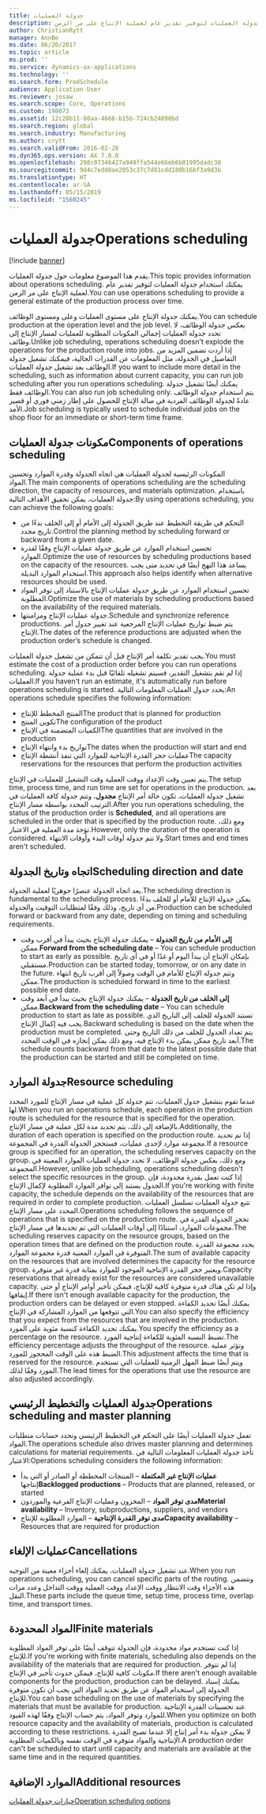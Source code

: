 ```yaml
---
title: جدولة العمليات
description: يقدم هذا الموضوع معلومات حول جدولة العمليات. يمكنك استخدام جدولة العمليات لتوفير تقدير عام لعملية الإنتاج على مر الزمن.
author: ChristianRytt
manager: AnnBe
ms.date: 06/20/2017
ms.topic: article
ms.prod: ''
ms.service: dynamics-ax-applications
ms.technology: ''
ms.search.form: ProdSchedule
audience: Application User
ms.reviewer: josaw
ms.search.scope: Core, Operations
ms.custom: 198073
ms.assetid: 12c28b11-80aa-4668-b15b-724cb24890bd
ms.search.region: global
ms.search.industry: Manufacturing
ms.author: crytt
ms.search.validFrom: 2016-02-28
ms.dyn365.ops.version: AX 7.0.0
ms.openlocfilehash: 298c07346427a949ffa544e66eb6b01995dadc38
ms.sourcegitcommit: 9d4c7edd0ae2053c37c7d81cdd180b16bf3a9d3b
ms.translationtype: HT
ms.contentlocale: ar-SA
ms.lasthandoff: 05/15/2019
ms.locfileid: "1560245"
---
```

# <a name="operations-scheduling"></a><span data-ttu-id="3efc2-104">جدولة العمليات</span><span class="sxs-lookup"><span data-stu-id="3efc2-104">Operations scheduling</span></span>

[!include [banner](../includes/banner.md)]

<span data-ttu-id="3efc2-105">يقدم هذا الموضوع معلومات حول جدولة العمليات.</span><span class="sxs-lookup"><span data-stu-id="3efc2-105">This topic provides information about operations scheduling.</span></span> <span data-ttu-id="3efc2-106">يمكنك استخدام جدولة العمليات لتوفير تقدير عام لعملية الإنتاج على مر الزمن.</span><span class="sxs-lookup"><span data-stu-id="3efc2-106">You can use operations scheduling to provide a general estimate of the production process over time.</span></span>

<span data-ttu-id="3efc2-107">يمكنك جدولة الإنتاج على مستوى العمليات وعلى ومستوى الوظائف.</span><span class="sxs-lookup"><span data-stu-id="3efc2-107">You can schedule production at the operation level and the job level.</span></span> <span data-ttu-id="3efc2-108">بعكس جدولة الوظائف، لا تحدد جدولة العمليات إجمالي المكونات المطلوبة‬ للعمليات لمسار الإنتاج إلى وظائف.</span><span class="sxs-lookup"><span data-stu-id="3efc2-108">Unlike job scheduling, operations scheduling doesn't explode the operations for the production route into jobs.</span></span> <span data-ttu-id="3efc2-109">إذا أردت تضمين المزيد من التفاصيل في الجدولة، مثل المعلومات عن القدرات الحالية، فيمكنك تشغيل جدولة الوظائف بعد تشغيل جدولة العمليات.</span><span class="sxs-lookup"><span data-stu-id="3efc2-109">If you want to include more detail in the scheduling, such as information about current capacity, you can run job scheduling after you run operations scheduling.</span></span> <span data-ttu-id="3efc2-110">يمكنك أيضًا تشغيل جدولة الوظائف فقط.</span><span class="sxs-lookup"><span data-stu-id="3efc2-110">You can also run job scheduling only.</span></span> <span data-ttu-id="3efc2-111">يتم استخدام جدولة الوظائف عادةً لجدولة الوظائف الفردية في صالة الإنتاج‬ للحصول على إطار زمني فوري أو قصير الأمد.</span><span class="sxs-lookup"><span data-stu-id="3efc2-111">Job scheduling is typically used to schedule individual jobs on the shop floor for an immediate or short-term time frame.</span></span>

## <a name="components-of-operations-scheduling"></a><span data-ttu-id="3efc2-112">مكونات جدولة العمليات</span><span class="sxs-lookup"><span data-stu-id="3efc2-112">Components of operations scheduling</span></span>
<span data-ttu-id="3efc2-113">المكونات الرئيسية لجدولة العمليات هي اتجاه الجدولة وقدرة الموارد وتحسين المواد.</span><span class="sxs-lookup"><span data-stu-id="3efc2-113">The main components of operations scheduling are the scheduling direction, the capacity of resources, and materials optimization.</span></span> <span data-ttu-id="3efc2-114">باستخدام جدولة العمليات، يمكن تحقيق الأهداف التالية:</span><span class="sxs-lookup"><span data-stu-id="3efc2-114">By using operations scheduling, you can achieve the following goals:</span></span>

-   <span data-ttu-id="3efc2-115">التحكم في طريقة التخطيط عند طريق الجدولة إلى الأمام أو إلى الخلف بدءًا من تاريخ محدد.</span><span class="sxs-lookup"><span data-stu-id="3efc2-115">Control the planning method by scheduling forward or backward from a given date.</span></span>
-   <span data-ttu-id="3efc2-116">تحسين استخدام الموارد عن طريق جدولة عمليات الإنتاج وفقًا لقدرة الموارد.</span><span class="sxs-lookup"><span data-stu-id="3efc2-116">Optimize the use of resources by scheduling productions based on the capacity of the resources.</span></span> <span data-ttu-id="3efc2-117">يساعد هذا النهج أيضًا في تحديد متى يجب استخدام الموارد البديلة.</span><span class="sxs-lookup"><span data-stu-id="3efc2-117">This approach also helps identify when alternative resources should be used.</span></span>
-   <span data-ttu-id="3efc2-118">تحسين استخدام الموارد عن طريق جدولة عمليات الإنتاج بالاستناد إلى توفر المواد المطلوبة.</span><span class="sxs-lookup"><span data-stu-id="3efc2-118">Optimize the use of materials by scheduling productions based on the availability of the required materials.</span></span>
-   <span data-ttu-id="3efc2-119">جدولة عمليات الإنتاج ومزامنتها.</span><span class="sxs-lookup"><span data-stu-id="3efc2-119">Schedule and synchronize reference productions.</span></span> <span data-ttu-id="3efc2-120">يتم ضبط تواريخ عمليات الإنتاج المرجعية عند تغيير جدول أمر الإنتاج.</span><span class="sxs-lookup"><span data-stu-id="3efc2-120">The dates of the reference productions are adjusted when the production order’s schedule is changed.</span></span>

<span data-ttu-id="3efc2-121">يجب تقدير تكلفة أمر الإنتاج قبل أن تتمكن من تشغيل جدولة العمليات.</span><span class="sxs-lookup"><span data-stu-id="3efc2-121">You must estimate the cost of a production order before you can run operations scheduling.</span></span> <span data-ttu-id="3efc2-122">إذا لم تقم بتشغيل التقدير، فسيتم تشغيله تلقائيًا قبل بدء عملية جدولة العمليات.</span><span class="sxs-lookup"><span data-stu-id="3efc2-122">If you haven't run an estimate, it's automatically run before operations scheduling is started.</span></span> <span data-ttu-id="3efc2-123">يحدد جدول العمليات المعلومات التالية:</span><span class="sxs-lookup"><span data-stu-id="3efc2-123">An operations schedule specifies the following information:</span></span>

-   <span data-ttu-id="3efc2-124">المنتج المخطط للإنتاج</span><span class="sxs-lookup"><span data-stu-id="3efc2-124">The product that is planned for production</span></span>
-   <span data-ttu-id="3efc2-125">تكوين المنتج</span><span class="sxs-lookup"><span data-stu-id="3efc2-125">The configuration of the product</span></span>
-   <span data-ttu-id="3efc2-126">الكميات المتضمنة في الإنتاج</span><span class="sxs-lookup"><span data-stu-id="3efc2-126">The quantities that are involved in the production</span></span>
-   <span data-ttu-id="3efc2-127">تواريخ بدء وانتهاء الإنتاج</span><span class="sxs-lookup"><span data-stu-id="3efc2-127">The dates when the production will start and end</span></span>
-   <span data-ttu-id="3efc2-128">عمليات حجز القدرة الإنتاجية للموارد التي تنفذ أنشطة الإنتاج</span><span class="sxs-lookup"><span data-stu-id="3efc2-128">The capacity reservations for the resources that perform the production activities</span></span>

<span data-ttu-id="3efc2-129">يتم تعيين وقت الإعداد ووقت العملية وقت التشغيل للعمليات في الإنتاج.</span><span class="sxs-lookup"><span data-stu-id="3efc2-129">The setup time, process time, and run time are set for operations in the production.</span></span> <span data-ttu-id="3efc2-130">بعد تشغيل جدولة العمليات، تكون حالة أمر الإنتاج **مجدول**، وتتم جدولة كافة العمليات في الترتيب المحدد بواسطة مسار الإنتاج.</span><span class="sxs-lookup"><span data-stu-id="3efc2-130">After you run operations scheduling, the status of the production order is **Scheduled**, and all operations are scheduled in the order that is specified by the production route.</span></span> <span data-ttu-id="3efc2-131">ومع ذلك، تؤخذ مدة العملية في الاعتبار.</span><span class="sxs-lookup"><span data-stu-id="3efc2-131">However, only the duration of the operation is considered.</span></span> <span data-ttu-id="3efc2-132">ولا تتم جدولة أوقات البدء وأوقات الانتهاء.</span><span class="sxs-lookup"><span data-stu-id="3efc2-132">Start times and end times aren't scheduled.</span></span>

## <a name="scheduling-direction-and-date"></a><span data-ttu-id="3efc2-133">اتجاه وتاريخ الجدولة</span><span class="sxs-lookup"><span data-stu-id="3efc2-133">Scheduling direction and date</span></span>
<span data-ttu-id="3efc2-134">يعد اتجاه الجدولة عنصرًا جوهريًا لعملية الجدولة.</span><span class="sxs-lookup"><span data-stu-id="3efc2-134">The scheduling direction is fundamental to the scheduling process.</span></span> <span data-ttu-id="3efc2-135">يمكن جدولة الإنتاج للأمام أو للخلف بدءًا من أي تاريخ، وذلك وفقًا لمتطلبات التوقيت والجدولة.</span><span class="sxs-lookup"><span data-stu-id="3efc2-135">Production can be scheduled forward or backward from any date, depending on timing and scheduling requirements.</span></span>

-   <span data-ttu-id="3efc2-136">**إلى الأمام من تاريخ الجدولة** – يمكنك جدولة الإنتاج بحيث يبدأ في أقرب وقت ممكن.</span><span class="sxs-lookup"><span data-stu-id="3efc2-136">**Forward from the scheduling date** – You can schedule production to start as early as possible.</span></span> <span data-ttu-id="3efc2-137">بإمكان الإنتاج أن يبدأ اليوم أو غدًا أو في أي تاريخ مستقبلي.</span><span class="sxs-lookup"><span data-stu-id="3efc2-137">Production can be started today, tomorrow, or on any date in the future.</span></span> <span data-ttu-id="3efc2-138">وتتم جدولة الإنتاج للأمام في الوقت وصولاً إلى أقرب تاريخ انتهاء ممكن.</span><span class="sxs-lookup"><span data-stu-id="3efc2-138">The production is scheduled forward in time to the earliest possible end date.</span></span>
-   <span data-ttu-id="3efc2-139">**إلى الخلف من تاريخ الجدولة** – يمكنك جدولة الإنتاج بحيث يبدأ في أبعد وقت ممكن.‬</span><span class="sxs-lookup"><span data-stu-id="3efc2-139">**Backward from the scheduling date** – You can schedule production to start as late as possible.</span></span> <span data-ttu-id="3efc2-140">تستند الجدولة للخلف إلى التاريخ الذي يجب فيه إكمال الإنتاج.</span><span class="sxs-lookup"><span data-stu-id="3efc2-140">Backward scheduling is based on the date when the production must be completed.</span></span> <span data-ttu-id="3efc2-141">يتم تعداد الجدول للخلف من ذلك التاريخ وحتى أبعد تاريخ ممكن يمكن بدء الإنتاج فيه، ومع ذلك يمكن إنجازه في الوقت المحدد.</span><span class="sxs-lookup"><span data-stu-id="3efc2-141">The schedule counts backward from that date to the latest possible date that the production can be started and still be completed on time.</span></span>

## <a name="resource-scheduling"></a><span data-ttu-id="3efc2-142">جدولة الموارد</span><span class="sxs-lookup"><span data-stu-id="3efc2-142">Resource scheduling</span></span>
<span data-ttu-id="3efc2-143">عندما تقوم بتشغيل جدول العمليات، تتم جدولة كل عملية في مسار الإنتاج للمورد المحدد لها.</span><span class="sxs-lookup"><span data-stu-id="3efc2-143">When you run an operations schedule, each operation in the production route is scheduled for the resource that is specified for the operation.</span></span> <span data-ttu-id="3efc2-144">بالإضافة إلى ذلك، يتم تحديد مدة لكل عملية في مسار الإنتاج.</span><span class="sxs-lookup"><span data-stu-id="3efc2-144">Additionally, the duration of each operation is specified on the production route.</span></span> <span data-ttu-id="3efc2-145">إذا تم تحديد مجموعة موارد لإحدى عمليات، فستحجز الجدولة القدرة في المجموعة.</span><span class="sxs-lookup"><span data-stu-id="3efc2-145">If a resource group is specified for an operation, the scheduling reserves capacity on the group.</span></span> <span data-ttu-id="3efc2-146">ومع ذلك، بعكس جدولة الوظائف، لا تحدد جدولة العمليات الموارد المعينة في المجموعة.</span><span class="sxs-lookup"><span data-stu-id="3efc2-146">However, unlike job scheduling, operations scheduling doesn't select the specific resources in the group.</span></span> <span data-ttu-id="3efc2-147">إذا كنت تعمل بقدرة محدودة، فإن الجدول يستند إلى توافر الموارد المطلوبة لإكمال الإنتاج.</span><span class="sxs-lookup"><span data-stu-id="3efc2-147">If you're working with finite capacity, the schedule depends on the availability of the resources that are required in order to complete production.</span></span> <span data-ttu-id="3efc2-148">تتبع جدولة العمليات تسلسل العمليات المحدد على مسار الإنتاج.</span><span class="sxs-lookup"><span data-stu-id="3efc2-148">Operations scheduling follows the sequence of operations that is specified on the production route.</span></span> <span data-ttu-id="3efc2-149">تحجز الجدولة القدرة في مجموعات الموارد، استنادًا إلى أوقات العمليات التي تم تحديدها في مسار الإنتاج.</span><span class="sxs-lookup"><span data-stu-id="3efc2-149">The scheduling reserves capacity on the resource groups, based on the operation times that are defined on the production route.</span></span> <span data-ttu-id="3efc2-150">يحدد مجموعة القدرة المتوفرة في الموارد المعنية قدرة مجموعة الموارد.</span><span class="sxs-lookup"><span data-stu-id="3efc2-150">The sum of available capacity on the resources that are involved determines the capacity for the resource group.</span></span> <span data-ttu-id="3efc2-151">ويعتبر حجز القدرة الإنتاجية الموجود للموارد بمثابة قدرة غير متوفرة.</span><span class="sxs-lookup"><span data-stu-id="3efc2-151">Capacity reservations that already exist for the resources are considered unavailable capacity.</span></span> <span data-ttu-id="3efc2-152">وإذا لم تكن هناك قدرة متوفرة كافية للإنتاج، فيمكن تأخير أوامر الإنتاج أو حتى إيقافها.</span><span class="sxs-lookup"><span data-stu-id="3efc2-152">If there isn't enough available capacity for the production, the production orders can be delayed or even stopped.</span></span> <span data-ttu-id="3efc2-153">يمكنك أيضًا تحديد الكفاءة التي تتوقعها من الموارد المشاركة في الإنتاج.</span><span class="sxs-lookup"><span data-stu-id="3efc2-153">You can also specify the efficiency that you expect from the resources that are involved in the production.</span></span> <span data-ttu-id="3efc2-154">يمكنك تحديد الكفاءة كنسبة مئوية على المورد.</span><span class="sxs-lookup"><span data-stu-id="3efc2-154">You specify the efficiency as a percentage on the resource.</span></span> <span data-ttu-id="3efc2-155">تضبط النسبة المئوية للكفاءة إنتاجية المورد.</span><span class="sxs-lookup"><span data-stu-id="3efc2-155">The efficiency percentage adjusts the throughput of the resource.</span></span> <span data-ttu-id="3efc2-156">وتؤثر عملية الضبط هذه على الوقت المحجوز للمورد.</span><span class="sxs-lookup"><span data-stu-id="3efc2-156">This adjustment affects the time that is reserved for the resource.</span></span> <span data-ttu-id="3efc2-157">ويتم أيضًا ضبط المهل الزمنية للعمليات التي تستخدم المورد وفقًا لذلك.</span><span class="sxs-lookup"><span data-stu-id="3efc2-157">The lead times for the operations that use the resource are also adjusted accordingly.</span></span>

## <a name="operations-scheduling-and-master-planning"></a><span data-ttu-id="3efc2-158">جدولة العمليات والتخطيط الرئيسي</span><span class="sxs-lookup"><span data-stu-id="3efc2-158">Operations scheduling and master planning</span></span>
<span data-ttu-id="3efc2-159">تعمل جدولة العمليات أيضًا على التحكم في التخطيط الرئيسي وتحدد حسابات متطلبات المواد.</span><span class="sxs-lookup"><span data-stu-id="3efc2-159">The operations schedule also drives master planning and determines calculations for material requirements.</span></span> <span data-ttu-id="3efc2-160">تأخذ جدولة العمليات المعلومات التالية في الاعتبار:</span><span class="sxs-lookup"><span data-stu-id="3efc2-160">Operations scheduling considers the following information:</span></span>

-   <span data-ttu-id="3efc2-161">**عمليات الإنتاج غير المكتملة** – المنتجات المخططة أو الصادر أو التي بدأ إنتاجها</span><span class="sxs-lookup"><span data-stu-id="3efc2-161">**Backlogged productions** – Products that are planned, released, or started</span></span>
-   <span data-ttu-id="3efc2-162">**مدى توفر المواد** – المخزون وعمليات الإنتاج الفرعية‬ والموردون</span><span class="sxs-lookup"><span data-stu-id="3efc2-162">**Material availability** – Inventory, subproductions, suppliers, and vendors</span></span>
-   <span data-ttu-id="3efc2-163">**مدى توفر القدرة الإنتاجية** – الموارد المطلوبة للإنتاج</span><span class="sxs-lookup"><span data-stu-id="3efc2-163">**Capacity availability** – Resources that are required for production</span></span>

## <a name="cancellations"></a><span data-ttu-id="3efc2-164">عمليات الإلغاء</span><span class="sxs-lookup"><span data-stu-id="3efc2-164">Cancellations</span></span>
<span data-ttu-id="3efc2-165">عند تشغيل جدولة العمليات، يمكنك إلغاء أجزاء معينة من التوجيه.</span><span class="sxs-lookup"><span data-stu-id="3efc2-165">When you run operations scheduling, you can cancel specific parts of the routing.</span></span> <span data-ttu-id="3efc2-166">وتتضمن هذه الأجزاء وقت الانتظار ووقت الإعداد ووقت العملية ووقت التداخل وعدد مرات النقل.</span><span class="sxs-lookup"><span data-stu-id="3efc2-166">These parts include the queue time, setup time, process time, overlap time, and transport times.</span></span>

## <a name="finite-materials"></a><span data-ttu-id="3efc2-167">المواد المحدودة</span><span class="sxs-lookup"><span data-stu-id="3efc2-167">Finite materials</span></span>
<span data-ttu-id="3efc2-168">إذا كنت تستخدم مواد محدودة، فإن الجدولة تتوقف أيضًا على توفر المواد المطلوبة للإنتاج.</span><span class="sxs-lookup"><span data-stu-id="3efc2-168">If you're working with finite materials, scheduling also depends on the availability of the materials that are required for production.</span></span> <span data-ttu-id="3efc2-169">إذا لم تتوفر مكونات كافية للإنتاج، فيمكن حدوث تأخير في الإنتاج.</span><span class="sxs-lookup"><span data-stu-id="3efc2-169">If there aren't enough available components for the production, production can be delayed.</span></span> <span data-ttu-id="3efc2-170">يمكنك إسناد الجدولة إلى استخدام المواد عن طريق تحديد المواد التي يجب أن تكون متوفرة للإنتاج.</span><span class="sxs-lookup"><span data-stu-id="3efc2-170">You can base scheduling on the use of materials by specifying the materials that must be available for production.</span></span> <span data-ttu-id="3efc2-171">عند تحسينات القدرة الإنتاجية للموارد وتوفر المواد، يتم حساب الإنتاج وفقًا لهذه القيود.</span><span class="sxs-lookup"><span data-stu-id="3efc2-171">When you optimize on both resource capacity and the availability of materials, production is calculated according to these restrictions.</span></span> <span data-ttu-id="3efc2-172">لا يمكن جدولة بدء أمر إنتاج إلا عندما تصبح القدرة الإنتاجية والمواد متوفرة في الوقت نفسه وبالكميات المطلوبة.</span><span class="sxs-lookup"><span data-stu-id="3efc2-172">A production order can't be scheduled to start until capacity and materials are available at the same time and in the required quantities.</span></span>

<a name="additional-resources"></a><span data-ttu-id="3efc2-173">الموارد الإضافية</span><span class="sxs-lookup"><span data-stu-id="3efc2-173">Additional resources</span></span>
--------

[<span data-ttu-id="3efc2-174">خيارات جدولة العمليات</span><span class="sxs-lookup"><span data-stu-id="3efc2-174">Operation scheduling options</span></span>](operation-scheduling-options.md)



